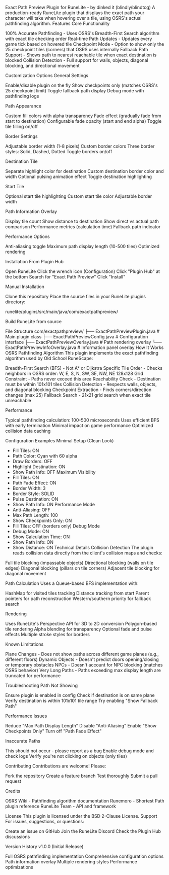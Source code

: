 Exact Path Preview Plugin for RuneLite - by dinked it (blindly/blindtcg)
A production-ready RuneLite plugin that displays the exact path your character will take when hovering over a tile, using OSRS's actual pathfinding algorithm.
Features
Core Functionality

100% Accurate Pathfinding - Uses OSRS's Breadth-First Search algorithm with exact tile checking order
Real-time Path Updates - Updates every game tick based on hovered tile
Checkpoint Mode - Option to show only the 25 checkpoint tiles (corners) that OSRS uses internally
Fallback Path Support - Shows path to nearest reachable tile when exact destination is blocked
Collision Detection - Full support for walls, objects, diagonal blocking, and directional movement

Customization Options
General Settings

Enable/disable plugin on the fly
Show checkpoints only (matches OSRS's 25 checkpoint limit)
Toggle fallback path display
Debug mode with pathfinding logs

Path Appearance

Custom fill colors with alpha transparency
Fade effect (gradually fade from start to destination)
Configurable fade opacity (start and end alpha)
Toggle tile filling on/off

Border Settings

Adjustable border width (1-8 pixels)
Custom border colors
Three border styles: Solid, Dashed, Dotted
Toggle borders on/off

Destination Tile

Separate highlight color for destination
Custom destination border color and width
Optional pulsing animation effect
Toggle destination highlighting

Start Tile

Optional start tile highlighting
Custom start tile color
Adjustable border width

Path Information Overlay

Display tile count
Show distance to destination
Show direct vs actual path comparison
Performance metrics (calculation time)
Fallback path indicator

Performance Options

Anti-aliasing toggle
Maximum path display length (10-500 tiles)
Optimized rendering

Installation
From Plugin Hub

Open RuneLite
Click the wrench icon (Configuration)
Click "Plugin Hub" at the bottom
Search for "Exact Path Preview"
Click "Install"

Manual Installation

Clone this repository
Place the source files in your RuneLite plugins directory:

   runelite/plugins/src/main/java/com/exactpathpreview/

Build RuneLite from source

File Structure
com/exactpathpreview/
├── ExactPathPreviewPlugin.java        # Main plugin class
├── ExactPathPreviewConfig.java        # Configuration interface
├── ExactPathPreviewOverlay.java       # Path rendering overlay
└── ExactPathPreviewInfoOverlay.java   # Information panel overlay
How It Works
OSRS Pathfinding Algorithm
This plugin implements the exact pathfinding algorithm used by Old School RuneScape:

Breadth-First Search (BFS) - Not A* or Dijkstra
Specific Tile Order - Checks neighbors in OSRS order: W, E, S, N, SW, SE, NW, NE
128x128 Grid Constraint - Paths never exceed this area
Reachability Check - Destination must be within 101x101 tiles
Collision Detection - Respects walls, objects, and diagonal blocking
Checkpoint Extraction - Finds corners/direction changes (max 25)
Fallback Search - 21x21 grid search when exact tile unreachable

Performance

Typical pathfinding calculation: 100-500 microseconds
Uses efficient BFS with early termination
Minimal impact on game performance
Optimized collision data caching

Configuration Examples
Minimal Setup (Clean Look)
- Fill Tiles: ON
- Path Color: Cyan with 60 alpha
- Draw Borders: OFF
- Highlight Destination: ON
- Show Path Info: OFF
Maximum Visibility
- Fill Tiles: ON
- Path Fade Effect: ON
- Border Width: 3
- Border Style: SOLID
- Pulse Destination: ON
- Show Path Info: ON
Performance Mode
- Anti-Aliasing: OFF
- Max Path Length: 100
- Show Checkpoints Only: ON
- Fill Tiles: OFF (borders only)
Debug Mode
- Debug Mode: ON
- Show Calculation Time: ON
- Show Path Info: ON
- Show Distance: ON
Technical Details
Collision Detection
The plugin reads collision data directly from the client's collision maps and checks:

Full tile blocking (impassable objects)
Directional blocking (walls on tile edges)
Diagonal blocking (pillars on tile corners)
Adjacent tile blocking for diagonal movement

Path Calculation
Uses a Queue-based BFS implementation with:

HashMap for visited tiles tracking
Distance tracking from start
Parent pointers for path reconstruction
Western/southern priority for fallback search

Rendering

Uses RuneLite's Perspective API for 3D to 2D conversion
Polygon-based tile rendering
Alpha blending for transparency
Optional fade and pulse effects
Multiple stroke styles for borders

Known Limitations

Plane Changes - Does not show paths across different game planes (e.g., different floors)
Dynamic Objects - Doesn't predict doors opening/closing or temporary obstacles
NPCs - Doesn't account for NPC blocking (matches OSRS behavior)
Very Long Paths - Paths exceeding max display length are truncated for performance

Troubleshooting
Path Not Showing

Ensure plugin is enabled in config
Check if destination is on same plane
Verify destination is within 101x101 tile range
Try enabling "Show Fallback Path"

Performance Issues

Reduce "Max Path Display Length"
Disable "Anti-Aliasing"
Enable "Show Checkpoints Only"
Turn off "Path Fade Effect"

Inaccurate Paths

This should not occur - please report as a bug
Enable debug mode and check logs
Verify you're not clicking on objects (only tiles)

Contributing
Contributions are welcome! Please:

Fork the repository
Create a feature branch
Test thoroughly
Submit a pull request

Credits

OSRS Wiki - Pathfinding algorithm documentation
Runemoro - Shortest Path plugin reference
RuneLite Team - API and framework

License
This plugin is licensed under the BSD 2-Clause License.
Support
For issues, suggestions, or questions:

Create an issue on GitHub
Join the RuneLite Discord
Check the Plugin Hub discussions

Version History
v1.0.0 (Initial Release)

Full OSRS pathfinding implementation
Comprehensive configuration options
Path information overlay
Multiple rendering styles
Performance optimizations
